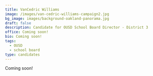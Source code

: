 ```yaml
---
title: VanCedric Williams
image: /images/van-cedric-williams-campaign2.jpg
bg_image: images/background-oakland-panorama.jpg
draft: false
description: Candidate for OUSD School Board Director - District 3
office: Coming soon!
bio: Coming soon!
tags:
  - OUSD
  - school board
type: candidates
---
```

Coming soon!